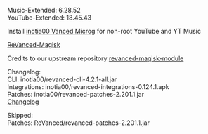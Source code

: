 Music-Extended: 6.28.52  
YouTube-Extended: 18.45.43  

Install [inotia00 Vanced Microg](https://github.com/inotia00/VancedMicroG/releases) for non-root YouTube and YT Music  

[ReVanced-Magisk](https://github.com/kingsmanvn1112/ReVanced-Magisk)  

Credits to our upstream repository [revanced-magisk-module](https://github.com/j-hc/revanced-magisk-module)  

Changelog:  
CLI: inotia00/revanced-cli-4.2.1-all.jar  
Integrations: inotia00/revanced-integrations-0.124.1.apk  
Patches: inotia00/revanced-patches-2.201.1.jar  
[Changelog](https://github.com/inotia00/revanced-patches/releases/tag/v2.201.1)  

Skipped:  
Patches: ReVanced/revanced-patches-2.201.1.jar    
